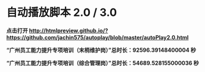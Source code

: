 # 自动播放脚本 2.0 / 3.0

**点击打开 http://htmlpreview.github.io/?https://github.com/jachin575/autoplay/blob/master/autoPlay2.0.html**

**“广州员工能力提升专项培训（末梢维护岗）”总时长：92596.39148400004 秒**

**“广州员工能力提升专项培训（综合管理岗）”总时长：54689.528155000036 秒**
